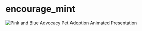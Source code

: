 # encourage_mint
![Pink and Blue Advocacy Pet Adoption Animated Presentation](https://user-images.githubusercontent.com/77810254/152666604-7086d517-fac4-4023-b543-74bbbf047b70.png)
